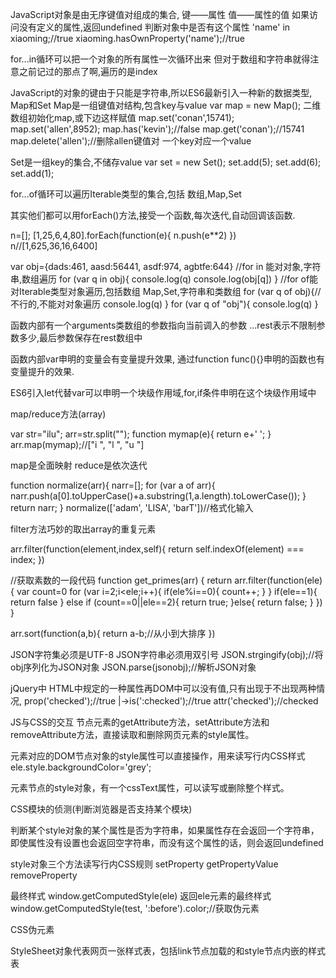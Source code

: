 ﻿JavaScript对象是由无序键值对组成的集合,
键——属性
值——属性的值
如果访问没有定义的属性,返回undefined
判断对象中是否有这个属性
'name' in xiaoming;//true
xiaoming.hasOwnProperty('name');//true

for...in循环可以把一个对象的所有属性一次循环出来
但对于数组和字符串就得注意之前记过的那点了啊,遍历的是index

JavaScript的对象的键由于只能是字符串,所以ES6最新引入一种新的数据类型,
Map和Set
Map是一组键值对结构,包含key与value
var map = new Map();
二维数组初始化map,或下边这样赋值
map.set('conan',15741);
map.set('allen',8952);
map.has('kevin');//false
map.get('conan');//15741
map.delete('allen');//删除allen键值对
一个key对应一个value

Set是一组key的集合,不储存value
var set = new Set();
set.add(5);
set.add(6);
set.add(1);

for...of循环可以遍历Iterable类型的集合,包括
数组,Map,Set

其实他们都可以用forEach()方法,接受一个函数,每次迭代,自动回调该函数.

n=[];
[1,25,6,4,80].forEach(function(e){
	n.push(e**2)
})
n//[1,625,36,16,6400]

var obj={dads:461,
aasd:56441,
asdf:974,
agbtfe:644}
//for in 能对对象,字符串,数组遍历
for (var q in obj){
	console.log(q)
	console.log(obj[q])
}
//for of能对Iterable类型对象遍历,包括数组
Map,Set,字符串和类数组
for (var q of obj){//不行的,不能对对象遍历
	console.log(q)
}
for (var q of "obj"){
	console.log(q)
}

函数内部有一个arguments类数组的参数指向当前调入的参数
...rest表示不限制参数多少,最后参数保存在rest数组中

函数内部var申明的变量会有变量提升效果,
通过function func(){}申明的函数也有变量提升的效果.

ES6引入let代替var可以申明一个块级作用域,for,if条件申明在这个块级作用域中

map/reduce方法(array)

var str="ilu";
arr=str.split("");
function mymap(e){
	return e+' ';
}
arr.map(mymap);//["i ", "l ", "u "]

map是全面映射
reduce是依次迭代

function normalize(arr){
	narr=[];
	for (var a of arr){
		narr.push(a[0].toUpperCase()+a.substring(1,a.length).toLowerCase());
	}
	return narr;
}
normalize(['adam', 'LISA', 'barT'])//格式化输入

filter方法巧妙的取出array的重复元素

arr.filter(function(element,index,self){
	return self.indexOf(element) === index;
})

//获取素数的一段代码
function get_primes(arr) {
	return arr.filter(function(ele){
		var count=0
		for (var i=2;i<ele;i++){
			if(ele%i==0){
				count++;
			}
		}
		if(ele==1){
			return false
		}
		else if (count==0||ele==2){
			return true;
		}else{
			return false;
			}
		})
}

arr.sort(function(a,b){
	return a-b;//从小到大排序
})

JSON字符集必须是UTF-8
JSON字符串必须用双引号
JSON.strgingify(obj);//将obj序列化为JSON对象
JSON.parse(jsonobj);//解析JSON对象

jQuery中
HTML中规定的一种属性再DOM中可以没有值,只有出现于不出现两种情况,
prop('checked');//true
|->is(':checked');//true
attr('checked');//checked

JS与CSS的交互
节点元素的getAttribute方法，setAttribute方法和removeAttribute方法，直接读取和删除网页元素的style属性。

元素对应的DOM节点对象的style属性可以直接操作，用来读写行内CSS样式
ele.style.backgroundColor='grey';

元素节点的style对象，有一个cssText属性，可以读写或删除整个样式。

CSS模块的侦测(判断浏览器是否支持某个模块)

判断某个style对象的某个属性是否为字符串，如果属性存在会返回一个字符串，即使属性没有设置也会返回空字符串，而没有这个属性的话，则会返回undefined

style对象三个方法读写行内CSS规则
setProperty
getPropertyValue
removeProperty

最终样式
window.getComputedStyle(ele)
返回ele元素的最终样式
window.getComputedStyle(test, ':before').color;//获取伪元素

CSS伪元素

StyleSheet对象代表网页一张样式表，包括link节点加载的和style节点内嵌的样式表























































































































































































































































































































































































































































































































































































